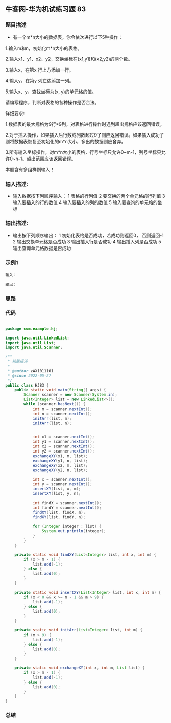 ## 牛客网-华为机试练习题 83

### 题目描述

*   有一个m*n大小的数据表，你会依次进行以下5种操作：

1.输入m和n，初始化m*n大小的表格。

2.输入x1​、y1​、x2​、y2​，交换坐标在(x1​,y1​)和(x2​,y2​)的两个数。

3.输入x，在第x 行上方添加一行。

4.输入y，在第y 列左边添加一列。

5.输入x、y，查找坐标为(x, y)的单元格的值。

请编写程序，判断对表格的各种操作是否合法。

详细要求:

1.数据表的最大规格为9行*9列，对表格进行操作时遇到超出规格应该返回错误。

2.对于插入操作，如果插入后行数或列数超过9了则应返回错误。如果插入成功了则将数据表恢复至初始化的m*n大小，多出的数据则应舍弃。

3.所有输入坐标操作，对m*n大小的表格，行号坐标只允许0~m-1，列号坐标只允许0~n-1。超出范围应该返回错误。

本题含有多组样例输入！


### 输入描述:

+   输入数据按下列顺序输入：
1 表格的行列值
2 要交换的两个单元格的行列值
3 输入要插入的行的数值
4 输入要插入的列的数值
5 输入要查询的单元格的坐标

### 输出描述:

*   输出按下列顺序输出：
1 初始化表格是否成功，若成功则返回0， 否则返回-1
2 输出交换单元格是否成功
3 输出插入行是否成功
4 输出插入列是否成功
5 输出查询单元格数据是否成功


### 示例1

```
输入：

输出：

```

### 思路
### 代码
```Java

package com.example.hj;

import java.util.LinkedList;
import java.util.List;
import java.util.Scanner;

/**
 * 功能描述
 *
 * @author zWX1011101
 * @since 2022-05-27
 */
public class HJ83 {
    public static void main(String[] args) {
        Scanner scanner = new Scanner(System.in);
        List<Integer> list = new LinkedList<>();
        while (scanner.hasNext()) {
            int m = scanner.nextInt();
            int n = scanner.nextInt();
            initArr(list, m);
            initArr(list, n);


            int x1 = scanner.nextInt();
            int y1 = scanner.nextInt();
            int x2 = scanner.nextInt();
            int y2 = scanner.nextInt();
            exchangeXY(x1, m, list);
            exchangeXY(y1, n, list);
            exchangeXY(x2, m, list);
            exchangeXY(y2, n, list);

            int x = scanner.nextInt();
            int y = scanner.nextInt();
            insertXY(list, x, m);
            insertXY(list, y, n);

            int findX = scanner.nextInt();
            int findY = scanner.nextInt();
            findXY(list, findX, m);
            findXY(list, findY, n);

            for (Integer integer : list) {
                System.out.println(integer);
            }
        }
    }

    private static void findXY(List<Integer> list, int x, int m) {
        if (x > m - 1) {
            list.add(-1);
        } else {
            list.add(0);
        }
    }

    private static void insertXY(List<Integer> list, int x, int m) {
        if (x < 0 && x >= m - 1 && m > 9) {
            list.add(-1);
        } else {
            list.add(0);
        }
    }

    private static void initArr(List<Integer> list, int m) {
        if (m > 9) {
            list.add(-1);
        } else {
            list.add(0);
        }
    }

    private static void exchangeXY(int x, int m, List list) {
        if (x > m - 1) {
            list.add(-1);
        } else {
            list.add(0);
        }
    }
}


```
### 总结

